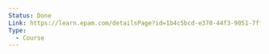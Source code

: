 ```yaml
---
Status: Done
Link: https://learn.epam.com/detailsPage?id=1b4c5bcd-e370-44f3-9051-7ff3f5f56414
Type:
  - Course
---
```

